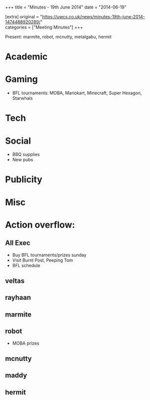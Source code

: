 +++
title = "Minutes - 19th June 2014"
date = "2014-06-19"

[extra]
original = "https://uwcs.co.uk/news/minutes-19th-june-2014-1474488920289/"    
categories = ["Meeting Minutes"]
+++

Present: marmite, robot, mcnutty, metalgabu, hermit

# Academic

# Gaming

  - BFL tournaments: MOBA, Mariokart, Minecraft, Super Hexagon, Starwhals

# Tech

# Social

  - BBQ supplies
  - New pubs

# Publicity

# Misc

# Action overflow:

## All Exec

  - Buy BFL tournaments/prizes sunday
  - Visit Burnt Post, Peeping Tom
  - BFL schedule

## veltas

## rayhaan

## marmite

## robot

  - MOBA prizes

## mcnutty

## maddy

## hermit
